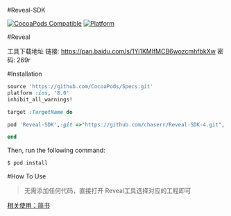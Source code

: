 #Reveal-SDK

[![CocoaPods Compatible](https://img.shields.io/cocoapods/v/AFNetworking.svg)](https://img.shields.io/cocoapods/v/AFNetworking.svg)
[![Platform](https://img.shields.io/cocoapods/p/AFNetworking.svg?style=flat)](http://cocoadocs.org/docsets/AFNetworking)

#Reveal

工具下载地址
链接: https://pan.baidu.com/s/1Yi1KMlfMCB6wozcmhfbkXw 密码: 269r


#Installation
```ruby
source 'https://github.com/CocoaPods/Specs.git'
platform :ios, '8.0'
inhibit_all_warnings!

target :TargetName do

pod 'Reveal-SDK',:git =>"https://github.com/chaserr/Reveal-SDK-4.git", :configurations => ['Debug']

end
```
Then, run the following command:

```bash
$ pod install
```
#How To Use
>无需添加任何代码，直接打开 Reveal工具选择对应的工程即可

[相关使用：简书](http://www.jianshu.com/p/e1f39f9a3653)


